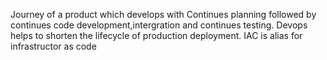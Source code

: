 Journey of a product which develops with Continues planning followed by continues code  development,intergration and continues testing.
Devops helps to shorten the lifecycle of production deployment.
IAC  is alias for infrastructor as code 
